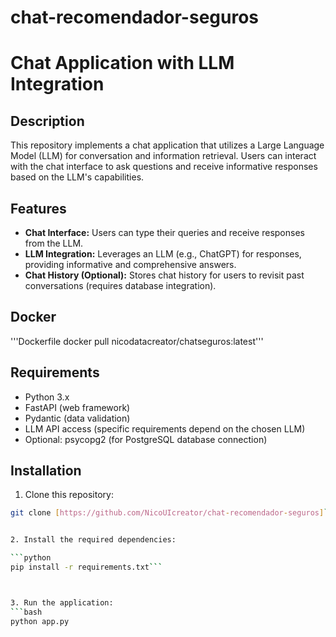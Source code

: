 # chat-recomendador-seguros

# Chat Application with LLM Integration


## Description

This repository implements a chat application that utilizes a Large Language Model (LLM) for conversation and information retrieval. Users can interact with the chat interface to ask questions and receive informative responses based on the LLM's capabilities.

## Features

- **Chat Interface:** Users can type their queries and receive responses from the LLM.
- **LLM Integration:** Leverages an LLM (e.g., ChatGPT) for responses, providing informative and comprehensive answers.
- **Chat History (Optional):** Stores chat history for users to revisit past conversations (requires database integration).

## Docker

'''Dockerfile
docker pull nicodatacreator/chatseguros:latest'''


## Requirements

- Python 3.x
- FastAPI (web framework)
- Pydantic (data validation)
- LLM API access (specific requirements depend on the chosen LLM)
- Optional: psycopg2 (for PostgreSQL database connection)

## Installation

1. Clone this repository:

```bash
git clone [https://github.com/NicoUIcreator/chat-recomendador-seguros]```


2. Install the required dependencies:

```python
pip install -r requirements.txt```



3. Run the application:
```bash
python app.py




